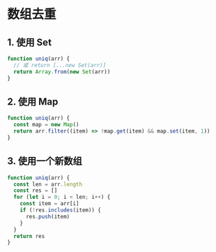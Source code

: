 # 数组去重

## 1. 使用 Set

```js
function uniq(arr) {
  // 或 return [...new Set(arr)]
  return Array.from(new Set(arr))
}
```

## 2. 使用 Map

```js
function uniq(arr) {
  const map = new Map()
  return arr.filter((item) => !map.get(item) && map.set(item, 1))
}
```

## 3. 使用一个新数组

```js
function uniq(arr) {
  const len = arr.length
  const res = []
  for (let i = 0; i < len; i++) {
    const item = arr[i]
    if (!res.includes(item)) {
      res.push(item)
    }
  }
  return res
}
```
